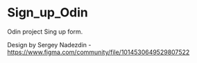 # Sign_up_Odin
Odin project Sing up form.

Design by Sergey Nadezdin  - https://www.figma.com/community/file/1014530649529807522
